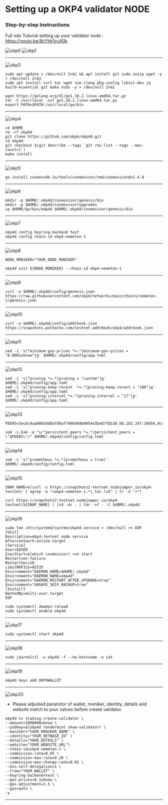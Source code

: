 # Setting up a OKP4 validator NODE
### Step-by-step Instructions
Full vdo Tutorial setting up your validator node : https://youtu.be/8cYhk1ccA0k



![okp0](https://user-images.githubusercontent.com/83507970/209745737-24f855be-8c2e-4fa7-9383-ff483cb61f3b.jpg)
![okp1](https://user-images.githubusercontent.com/83507970/209745744-307efe92-3205-4599-9a13-7e658ee559f8.jpg)

---

![okp3](https://user-images.githubusercontent.com/83507970/209746137-ad7ad896-a152-45b3-a5af-dd0f5b05804b.jpg)

```
sudo apt update > /dev/null 2>&1 && apt install git sudo unzip wget -y > /dev/null 2>&1
sudo apt install curl tar wget vim clang pkg-config libssl-dev jq build-essential git make ncdu -y > /dev/null 2>&1
```

```
wget https://golang.org/dl/go1.18.2.linux-amd64.tar.gz
tar -C /usr/local -xzf go1.18.2.linux-amd64.tar.gz
export PATH=$PATH:/usr/local/go/bin
```


---


![okp4](https://user-images.githubusercontent.com/83507970/209746036-bc4e815a-734f-4f4a-a0a6-dda335bbc90c.jpg)
```
cd $HOME 
rm -rf okp4d
git clone https://github.com/okp4/okp4d.git
cd okp4d
git checkout $(git describe --tags `git rev-list --tags --max-count=1`)
make install
```

---

![okp5](https://user-images.githubusercontent.com/83507970/209746544-10a32530-64f9-421b-9558-075bc392ad9f.jpg)
```
go install cosmossdk.io/tools/cosmovisor/cmd/cosmovisor@v1.4.0

```
---

![okp6](https://user-images.githubusercontent.com/83507970/209746798-a4549284-3727-4019-bf09-0e6a542aa95a.jpg)
```
mkdir -p $HOME/.okp4d/cosmovisor/genesis/bin
mkdir -p $HOME/.okp4d/cosmovisor/upgrades
cp $HOME/go/bin/okp4d $HOME/.okp4d/cosmovisor/genesis/bin
```

---

![okp7](https://user-images.githubusercontent.com/83507970/209746974-b9abf6ad-41de-4e39-b030-dbd2c194a2b1.jpg)
```
okp4d config keyring-backend test
okp4d config chain-id okp4-nemeton-1
```

---

![okp8](https://user-images.githubusercontent.com/83507970/209747091-27176196-ba40-4c71-89cd-9028ad15f040.jpg)
```
NODE_MONIKER="YOUR_NODE_MONIKER"
```

```
okp4d init ${NODE_MONIKER} --chain-id okp4-nemeton-1
```
---


![okp9](https://user-images.githubusercontent.com/83507970/209747289-e1ed874a-c45a-4463-9f06-93e64e58f47d.jpg)
```
curl -o $HOME/.okp4d/config/genesis.json https://raw.githubusercontent.com/okp4/networks/main/chains/nemeton-1/genesis.json
```
---


![okp10](https://user-images.githubusercontent.com/83507970/209747349-17f2586b-89f0-4657-84ba-f6cab6e4948f.jpg)
```
curl -o $HOME/.okp4d/config/addrbook.json https://snapshots.polkachu.com/testnet-addrbook/okp4/addrbook.json 
```
---



![okp11](https://user-images.githubusercontent.com/83507970/209747481-357421f8-8617-4c71-9a08-bf2237d3c495.jpg)
```
sed -i 's|^minimum-gas-prices *=.*|minimum-gas-prices = "0.0001uknow"|g' $HOME/.okp4d/config/app.toml
```
---


![okp12](https://user-images.githubusercontent.com/83507970/209747524-dcd5d567-8773-4fba-8e5d-681d8e0f83bd.jpg)
```
sed -i 's|^pruning *=.*|pruning = "custom"|g' $HOME/.okp4d/config/app.toml
sed -i 's|^pruning-keep-recent  *=.*|pruning-keep-recent = "100"|g' $HOME/.okp4d/config/app.toml
sed -i 's|^pruning-interval *=.*|pruning-interval = "17"|g' $HOME/.okp4d/config/app.toml

```
---


![okp13](https://user-images.githubusercontent.com/83507970/209747614-9ca3fd3e-f0df-4ae3-b56b-3cba55fa39a9.jpg)
```
PEERS=3ecbc8aa00b5dd8af88af7496489b0054e3b4d7f@138.68.182.247:26656,9c462b1c0ba63115bd70c3bd4f2935fcb93721d0@65.21.170.3:42656,2e85c1d08cfca6982c74ef2b67251aa459dd9b2f@65.109.85.170:43656,ee4c5d9a8ac7401f996ef9c4d79b8abda9505400@144.76.97.251:12656,affaad7c297b627020f63d5bc5b1c1a9d8842f44@152.32.192.192:26656,264256d32511c512a0a9d4098310a057c9999fd1@65.21.90.141:12234,e20b9048c220d4a8b7e7934fddb3c4fb20c20bdd@81.0.246.196:26656,0448864ede56d3c96d7d3bb8ea9f546b70cc722e@51.159.149.68:26656,fa04503a35476204861f06b75be4839562205527@65.109.85.226:6070,e3c602b146121c88d350bd7e0f6ce8977e1aacff@161.97.122.216:26656,da8e2423cb90fba519e685aa47669eb861ea18c4@65.108.249.79:36656,2182373d3ffba08d67a54b50a78102bd1ec4b037@95.216.14.72:33656,6bc178290d0773e244cf04598a3919d7a9391bf1@65.109.131.71:36656,61544968b65e34a59513b67613519cd37ace7ecb@161.97.151.109:26656,8cdeb85dada114c959c36bb59ce258c65ae3a09c@88.198.242.163:36656,ed52ad66f7c30b322c1e58d226791f1402883db3@23.88.72.246:36656,1e48c09a0f78070e90ed49b2e3d59f8fdc188e74@162.55.234.70:55156,e1635bec0e5a14dbbf1a41557714632627729ff9@95.217.144.44:36656,307fb25cd6998d0d5bd1d947571f6043c6bb4069@65.109.31.114:2280,5ed1edac2d35c91577b34f6002c85927027058b9@95.217.202.49:30656,1655cdc8fdfe1dc2209d47ff68c02a417ef9ed52@135.181.222.179:31656,4ea26ce893d8f4f89a7b49b9bd77e0fbd914e029@65.109.88.162:36656,d4305fcb7b20dc96481a6ae6ae84f281f3413a4e@65.109.37.58:13656,1f4fa23210cc1d086a928a3c6de7c24f6c8f17ba@202.61.226.120:16656,977373e6ff096d43c928e14724b8c6d9d7f48cb7@5.9.147.185:51656,84da5ad673d086c5c0b4a8da8b8b1c1c29e1d81e@142.132.130.196:36656,751d8d4bc73443aef9f95ddfac3572ddfc34e035@5.75.226.80:26656,08c925f04cb7a324b1aa91b472faa99c7cccc6ab@65.108.56.126:36656,a009a02a23428538b57591f73ba5a6462c476a70@136.243.88.91:6040,c3db3a07493e8f04d93a9228998ae799fa89877f@5.78.48.118:26656,126dc25a6a5aa0cfa83010550dfb3c5a1a861755@65.108.201.15:21337,5c2a752c9b1952dbed075c56c600c3a79b58c395@95.214.55.232:26996,2bfd405e8f0f176428e2127f98b5ec53164ae1f0@142.132.149.118:26656,61a8b9fdd5c21ebe6c02359cb192a4eda13d44cb@135.181.139.153:26656,dcc5b70f1df82def300db6f9dd859c1828514286@65.108.152.201:26656,b0b56d944cf1cc569a1e77e0923e075bad94d755@141.95.145.41:28656,82bb185819e5cf2bb6a9896447672efca27f28cb@65.109.15.202:26656,fff0a8c202befd9459ff93783a0e7756da305fe3@38.242.150.63:16656,8028015d1c6828a0b734f3b108f0853b0e19305e@157.90.176.184:26656,8a7605d8ae4338de5b7a0d5c70244ce05e377630@85.10.200.221:26656,506ae7340c1c1dfa893e916b5c9f40dda373cbc0@161.97.68.60:26656,f74f793a1efa51778fd74d4dbc5a1e88a8c644db@116.202.227.117:36656,d1a0ff9bd7ea1ebd06bc7158f3523f5e557328be@163.172.131.169:26656,d5519e378247dfb61dfe90652d1fe3e2b3005a5b@65.109.68.190:36656,8af258bbe73f4c66127a7b3e8b1ec23fde2950a6@65.108.192.123:19656,d1c1b729eff9afe7dfd371f190df6282c82ccfad@37.187.144.187:31656,a49302f8999e5a953ebae431c4dde93479e17155@141.95.153.244:26656,a98484ac9cb8235bd6a65cdf7648107e3d14dab4@116.202.231.58:36656,f3cccec7bdba9d5d4bd156087e3c6e2e5aa42948@65.108.134.215:29656,869bad4136d773f9ae83909257fd6c422b5cbe7a@142.132.151.169:26656,30092d2717053f1c0813e8354c07c761c9c3ac5c@194.163.161.234:26656,9f55b6fbf5d246138cc88acfe193ac45aa49c288@31.7.196.148:26656,07023da2f1fd638d40e37d13741e8e3d5525b4f1@65.108.96.104:26656,a4a96019d2fbc1b5df07940cd971585311166acd@65.108.206.118:61356,854cc8b83a48ba4394c1940b57d0f42ec013e033@38.242.251.204:26656,6916e6e4d7a313abc759286f995ac29f58792f19@85.114.134.219:10656,1ba6a539a9f8115ea0e0e161b0fc3f2c8a276e8b@51.68.204.169:26643,15fdc722cd49ef7676205b6ad3120a84728d948c@65.108.225.158:17656,99f6675049e22a0216af0e2447e7a4c5021874cd@142.132.132.200:28656,cb6ae22e1e89d029c55f2cb400b0caa19cbe5523@142.93.156.231:26603,540e0e9b33b2d87315fdf7089404671581d36e94@95.217.203.43:26656,370057fa4a5b3c835ea9eaf1a33d2d6e1e8820ee@65.108.234.126:24656

```
```
sed -i.bak -e "s/^persistent_peers *=.*/persistent_peers = \"$PEERS\"/" $HOME/.okp4d/config/config.toml
```
---


![okp14](https://user-images.githubusercontent.com/83507970/209747808-98ee545a-159c-4366-8ee5-578c697fba4e.jpg)
```
sed -i 's|^prometheus *=.*|prometheus = true|' $HOME/.okp4d/config/config.toml
```
---


![okp15](https://user-images.githubusercontent.com/83507970/209747856-e3442b1d-4b5e-4e33-b8ed-8ed5d357532e.jpg)
```
SNAP_NAME=$(curl -s https://snapshots2-testnet.nodejumper.io/okp4-testnet/ | egrep -o ">okp4-nemeton-1.*\.tar.lz4" | tr -d ">")
```
```
curl https://snapshots2-testnet.nodejumper.io/okp4-testnet/${SNAP_NAME} | lz4 -dc - | tar -xf - -C $HOME/.okp4d
```
---

![okp16](https://user-images.githubusercontent.com/83507970/209747962-43d8ebba-82ad-47c6-9720-25f0b91f4869.jpg)
```
sudo tee /etc/systemd/system/okp4d.service > /dev/null << EOF
[Unit]
Description=okp4-testnet node service
After=network-online.target
[Service]
User=$USER
ExecStart=$(which cosmovisor) run start
Restart=on-failure
RestartSec=10
LimitNOFILE=65535
Environment="DAEMON_HOME=$HOME/.okp4d"
Environment="DAEMON_NAME=okp4d"
Environment="DAEMON_RESTART_AFTER_UPGRADE=true"
Environment="UNSAFE_SKIP_BACKUP=true"
[Install]
WantedBy=multi-user.target
EOF
```
```
sudo systemctl daemon-reload
sudo systemctl enable okp4d
```
---


![okp17](https://user-images.githubusercontent.com/83507970/209748027-67361ffe-1c84-4778-b60c-133727379a23.jpg)

```
sudo systemctl start okp4d
```
---


![okp18](https://user-images.githubusercontent.com/83507970/209748115-82a6602f-580c-4b72-b4f3-92f7db249d50.jpg)

```
sudo journalctl -u okp4d -f --no-hostname -o cat
```
---


![okp19](https://user-images.githubusercontent.com/83507970/209748158-721ea584-f575-4f4d-bc59-6a461cfee396.jpg)

```
okp4d keys add OKP4WALLET
```
---



![okp20](https://user-images.githubusercontent.com/83507970/209748287-42a95497-2089-498c-931f-ddfedfef9d37.jpg)

* Please adjusted paramitor of wallet, moniker, identity, details and website match to your values before create validator.

```
okp4d tx staking create-validator \
--amount=1000000uknow \
--pubkey=$(okp4d tendermint show-validator) \
--moniker="YOUR_MONIKER_NAME" \
--identity="YOUR_KEYBASE_ID" \
--details="YOUR_DETAILS" \
--website="YOUR_WEBSITE_URL"\
--chain-id=okp4-nemeton-1 \
--commission-rate=0.05 \
--commission-max-rate=0.20 \
--commission-max-change-rate=0.01 \
--min-self-delegation=1 \
--from="YOUR_WALLET" \
--keyring-backend=test \
--gas-prices=0.1uknow \
--gas-adjustment=1.5 \
--gas=auto \
-y
```
---
